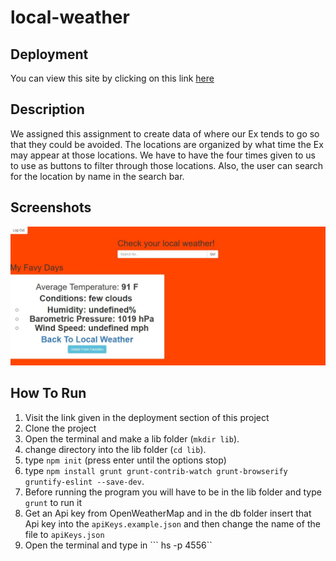 # local-weather

## Deployment
 You can view this site by clicking on this link [here](https://github.com/MakenHubbard/local-weather)

## Description
We assigned this assignment to create data of where our Ex tends to go so that they could be avoided. The locations are organized by what time the Ex may appear at those locations. We have to have the four times given to us to use as buttons to filter through those locations. Also, the user can search for the location by name in the search bar.

## Screenshots
![Users Page](https://raw.githubusercontent.com/MakenHubbard/local-weather/master/screenshots/localWeather.JPG)

## How To Run
1. Visit the link given in the deployment section of this project
2. Clone the project
3. Open the terminal and make a lib folder (```mkdir lib```).
4. change directory into the lib folder (```cd lib```).
5. type ```npm init``` (press enter until the options stop)
6. type ```npm install grunt grunt-contrib-watch grunt-browserify gruntify-eslint --save-dev```.
7. Before running the program you will have to be in the lib folder and type ```grunt``` to run it
8. Get an Api key from OpenWeatherMap and in the db folder insert that Api key into the ```apiKeys.example.json``` and then change the name of the file to ```apiKeys.json```
9. Open the terminal and type in ``` hs -p 4556``
